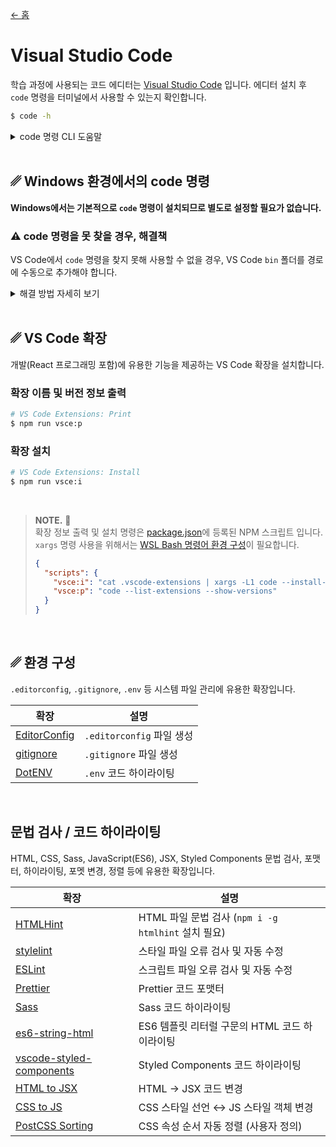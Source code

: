 [← 홈](../README.md)

# Visual Studio Code

학습 과정에 사용되는 코드 에디터는 [Visual Studio Code](https://code.visualstudio.com/) 입니다. 
에디터 설치 후 `code` 명령을 터미널에서 사용할 수 있는지 확인합니다.

```sh
$ code -h
```

<details>
  <summary>code 명령 CLI 도움말</summary>
  <br/>
  
  ```sh
  Visual Studio Code 1.50.1

  # 사용법: code [옵션] [경로...]
  Usage: code [options][paths...]

  To read from stdin, append '-' (e.g. 'ps aux | grep code | code -')

  # 옵션
  Options
    -d --diff <file> <file>           두 파일을 서로 비교합니다.
    -a --add <folder>                 마지막 활성 창에 폴더를 추가합니다.
    -g --goto <file:line[:character]> 지정된 줄과 문자 위치의 경로에서 파일을 엽니다.
    -n --new-window                   새 창을 강제로 엽니다.
    -r --reuse-window                 이미 열린 창에서 파일 또는 폴더를 강제로 엽니다.
    --folder-uri <uri>                주어진 폴더 URI가 있는 창을 엽니다.
    --file-uri <uri>                  주어진 파일 URI로 창을 엽니다.
    -w --wait                         반환하기 전에 파일이 닫힐 때까지 기다리세요.
    --locale <locale>                 사용할 로케일 (예: en-US 또는 ko-KR).
    --user-data-dir <dir>             사용자 데이터가 보관되는 디렉터리를 지정합니다. Code의 여러 인스턴스를 여는 데 사용할 수 있습니다.
    -h --help                         도움말을 출력합니다.

  # 확장 관리
  Extensions Management
    --extensions-dir <dir>                                      확장의 루트 경로를 설정합니다.
    --list-extensions                                           설치된 확장을 나열합니다.
    --show-versions                                             --list-extension 명령을 사용할 때, 설치된 확장 프로그램의 버전을 표시합니다.
    --category                                                  --list-extension 명령을 사용할 때, 제공된 범주 별로 설치된 확장을 필터링합니다.
    --install-extension <extension-id[@version] | path-to-vsix> 확장을 설치하거나 업데이트합니다. 프롬프트를 피하려면 `--force` 인자를 사용하세요. 
                                                                확장의 식별자는 항상`${publisher}.${name}`입니다. 특정 버전을 설치하려면 `@${version}`. 
                                                                예를 들면: 'vscode.csharp@1.2.3'.
    --uninstall-extension <extension-id>                        확장을 제거합니다.
    --enable-proposed-api <extension-id>                        확장을 위해 제안된 API 기능을 활성화합니다. 개별적으로 활성화 할 하나 이상의 확장 ID를 받을 수 있습니다.

  # 문제 해결
  Troubleshooting
    -v --version                       버전 정보를 출력합니다.
    --verbose                          자세한 정보를 출력합니다. (`--wait` 의미).
    --log <level>                      사용할 로그 레벨입니다. 기본값은 'info'입니다. 허용되는 값은 'critical', 'error', 'warn', 'info', 'debug', 'trace', 'off' 입니다.
    -s --status                        프로세스 사용 및 진단 정보를 출력합니다.
    --prof-startup                     시작하는 동안 CPU 프로파일러 실행
    --disable-extensions               설치된 모든 확장을 비활성화 합니다.
    --disable-extension <extension-id> 확장을 비활성화 합니다.
    --sync <on> <off>                  동기화 기능을 켜기 또는 끄기 합니다.
    --inspect-extensions <port>        확장의 디버깅 및 프로파일링을 허용합니다. 연결 URI에 대한 개발자 도구를 확인하세요.
    --inspect-brk-extensions <port>    시작 후 일시 정지되는 확장 호스트를 사용하여 확장의 디버깅 및 프로파일링을 허용합니다. 연결 URI에 대한 개발자 도구를 확인하세요.
    --disable-gpu                      GPU 하드웨어 가속을 비활성화 합니다.
    --max-memory                       창의 최대 메모리 크기(MB)입니다.
    --telemetry                        VS Code가 수집하는 모든 원격 분석 이벤트를 표시합니다.
  ```
</details>

<br/>

## ␥ Windows 환경에서의 code 명령

**Windows에서는 기본적으로 `code` 명령이 설치되므로 별도로 설정할 필요가 없습니다.**

### ⚠️ code 명령을 못 찾을 경우, 해결책

VS Code에서 `code` 명령을 찾지 못해 사용할 수 없을 경우, VS Code `bin` 폴더를 경로에 수동으로 추가해야 합니다.

<details>
  <summary>해결 방법 자세히 보기</summary>

  #### 1. 환경 변수(Environment Variables) 창을 띄웁니다.

  - 내 컴퓨터(My Computer) `↓`
  - 속성(Properties) `↓`
  - 시스템(System) `↓`
  - 시스템 고급 설정(Advance system settings) `↓`
  - 고급 탭(Advanced tab) `↓`
  - 환경 변수(environment variables) `↓`
  - 경로 설정(Path)

  ![](https://i.stack.imgur.com/A67jJ.png)

  #### 2. 환경변수 `Path`에 VS Code bin 폴더 경로를 추가합니다.

  위 이미지를 참고하여 환경 변수 `Path`를 클릭한 후, 다음의 경로를 추가합니다.

  ```sh
  "C:\Users\사용자_계정\AppData\Local\Programs\Microsoft VS Code\bin"
  ```

  #### 3. `code` 명령 사용 여부 확인

  `Path`에 경로를 추가한 후, 터미널을 다시 시작하면 터미널에서 `code` 명령을 사용할 수 있습니다.

  ```sh
  $ code -v # 버전 정보 출력
  ```
</details>

<br/>

## ␥ VS Code 확장

개발(React 프로그래밍 포함)에 유용한 기능을 제공하는 VS Code 확장을 설치합니다.

### 확장 이름 및 버전 정보 출력

```sh
# VS Code Extensions: Print
$ npm run vsce:p
```

### 확장 설치

```sh
# VS Code Extensions: Install
$ npm run vsce:i
```

<br/>

> **NOTE.** 🐧 <br/>
> 확장 정보 출력 및 설치 명령은 [package.json](../package.json)에 등록된 NPM 스크립트 입니다.<br/>
> `xargs` 명령 사용을 위해서는 [WSL Bash 명령어 환경 구성](./wsl-bash-command-env.md)이 필요합니다.
>
> ```json
> {
>   "scripts": {
>     "vsce:i": "cat .vscode-extensions | xargs -L1 code --install-extension",
>     "vsce:p": "code --list-extensions --show-versions"
>   }
> }
> ```


<br/>

## ␥ 환경 구성

`.editorconfig`, `.gitignore`, `.env` 등 시스템 파일 관리에 유용한 확장입니다.

확장 | 설명
--- | ---
[EditorConfig](https://marketplace.visualstudio.com/items?itemName=EditorConfig.EditorConfig) | `.editorconfig` 파일 생성
[gitignore](https://marketplace.visualstudio.com/items?itemName=codezombiech.gitignore) | `.gitignore` 파일 생성
[DotENV](https://marketplace.visualstudio.com/items?itemName=mikestead.dotenv) | `.env` 코드 하이라이팅

<br/>

## 문법 검사 / 코드 하이라이팅

HTML, CSS, Sass, JavaScript(ES6), JSX, Styled Components 문법 검사, 포맷터, 하이라이팅, 포멧 변경, 정렬 등에 유용한 확장입니다.

확장 | 설명
--- | ---
[HTMLHint](https://marketplace.visualstudio.com/items?itemName=mkaufman.HTMLHint) | HTML 파일 문법 검사 (`npm i -g htmlhint` 설치 필요)
[stylelint](https://marketplace.visualstudio.com/items?itemName=stylelint.vscode-stylelint) | 스타일 파일 오류 검사 및 자동 수정
[ESLint](https://marketplace.visualstudio.com/items?itemName=dbaeumer.vscode-eslint) | 스크립트 파일 오류 검사 및 자동 수정
[Prettier](https://marketplace.visualstudio.com/items?itemName=esbenp.prettier-vscode) | Prettier 코드 포맷터
[Sass](https://marketplace.visualstudio.com/items?itemName=Syler.sass-indented) | Sass 코드 하이라이팅
[es6-string-html](https://marketplace.visualstudio.com/items?itemName=Tobermory.es6-string-html) | ES6 템플릿 리터럴 구문의 HTML 코드 하이라이팅
[vscode-styled-components](https://marketplace.visualstudio.com/items?itemName=jpoissonnier.vscode-styled-components) | Styled Components 코드 하이라이팅
[HTML to JSX](https://marketplace.visualstudio.com/items?itemName=riazxrazor.html-to-jsx) | HTML → JSX 코드 변경
[CSS to JS](https://marketplace.visualstudio.com/items?itemName=infarkt.css-to-jss) | CSS 스타일 선언 ↔ JS 스타일 객체 변경
[PostCSS Sorting](https://marketplace.visualstudio.com/items?itemName=mrmlnc.vscode-postcss-sorting) | CSS 속성 순서 자동 정렬 (사용자 정의)